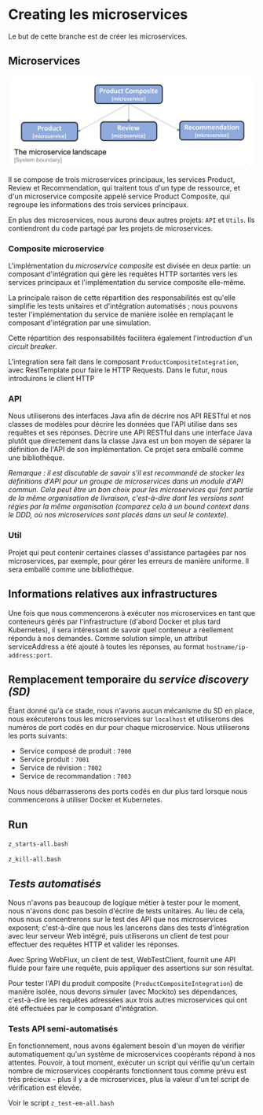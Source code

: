 # Creating les microservices

Le but de cette branche est de créer les microservices.

## Microservices

![Microservice landscape](z_md/0_microservice_landscape.png)

Il se compose de trois microservices principaux, les services Product, Review et Recommendation, qui traitent
tous d'un type de ressource, et d'un microservice composite appelé service Product Composite, qui regroupe les
informations des trois services principaux.

En plus des microservices, nous aurons deux autres projets: ```API``` et ```Utils```. Ils contiendront du code partagé 
par les projets de microservices.

### Composite microservice

L'implémentation du *microservice composite* est divisée en deux partie: un composant d'intégration qui gère les 
requêtes HTTP sortantes vers les services principaux et l'implémentation du service composite elle-même. 

La principale raison de cette répartition des responsabilités est qu'elle simplifie les tests unitaires et 
d'intégration automatisés ; nous pouvons tester l'implémentation du service de manière isolée en remplaçant le 
composant d'intégration par une simulation.

Cette répartition des responsabilités facilitera également l'introduction d'un *circuit breaker*.

L'integration sera fait dans le composant ```ProductCompositeIntegration```, avec RestTemplate pour faire le HTTP 
Requests. Dans le futur, nous introduirons le client HTTP

### API
Nous utiliserons des interfaces Java afin de décrire nos API RESTful et nos classes de modèles pour décrire les 
  données que l'API utilise dans ses requêtes et ses réponses. 
Décrire une API RESTful dans une interface Java plutôt que directement dans la classe Java est un bon 
  moyen de séparer la définition de l'API de son implémentation. Ce projet sera emballé comme une bibliothèque.

*Remarque : il est discutable de savoir s'il est recommandé de stocker les définitions d'API pour un groupe de 
microservices dans un module d'API commun. Cela peut être un bon choix pour les microservices qui font partie de la 
même organisation de livraison, c'est-à-dire dont les versions sont régies par la même organisation (comparez cela 
à un *bound context* dans le DDD, où nos microservices sont placés dans un seul le contexte).*

### Util

Projet qui peut contenir certaines classes d'assistance partagées par nos microservices, par exemple, pour gérer 
les erreurs de manière uniforme. Il sera emballé comme une bibliothèque.

## Informations relatives aux infrastructures

Une fois que nous commencerons à exécuter nos microservices en tant que conteneurs gérés par l'infrastructure 
(d'abord Docker et plus tard Kubernetes), il sera intéressant de savoir quel conteneur a réellement répondu à 
nos demandes. Comme solution simple, un attribut serviceAddress a été ajouté à toutes les réponses, au format 
```hostname/ip-address:port```.

## Remplacement temporaire du *service discovery (SD)*

Étant donné qu'à ce stade, nous n'avons aucun mécanisme du SD en place, nous exécuterons tous les microservices sur 
```localhost``` et utiliserons des numéros de port codés en dur pour chaque microservice. 
Nous utiliserons les ports suivants:

- Service composé de produit : ```7000```
- Service produit : ```7001```
- Service de révision : ```7002```
- Service de recommandation : ```7003```

Nous nous débarrasserons des ports codés en dur plus tard lorsque nous commencerons à utiliser Docker et Kubernetes.

## Run

```z_starts-all.bash```

```z_kill-all.bash```

## *Tests automatisés*

Nous n'avons pas beaucoup de logique métier à tester pour le moment, nous n'avons donc pas besoin d'écrire de tests 
unitaires. Au lieu de cela, nous nous concentrerons sur le test des API que nos microservices exposent; 
c'est-à-dire que nous les lancerons dans des tests d'intégration avec leur serveur Web intégré, puis utiliserons 
un client de test pour effectuer des requêtes HTTP et valider les réponses. 

Avec Spring WebFlux, un client de test, WebTestClient, fournit une API fluide pour faire une requête, puis 
appliquer des assertions sur son résultat.

Pour tester l'API du produit composite (```ProductCompositeIntegration```) de manière isolée, nous devons simuler
(avec Mockito) ses dépendances, c'est-à-dire les 
requêtes adressées aux trois autres microservices qui ont été effectuées par le composant d'intégration.

### Tests API semi-automatisés

En fonctionnement, nous avons également besoin d'un moyen de vérifier automatiquement qu'un système 
de microservices coopérants répond à nos attentes. Pouvoir, à tout moment, exécuter un script qui 
vérifie qu'un certain nombre de microservices coopérants fonctionnent tous comme prévu est très 
précieux - plus il y a de microservices, plus la valeur d'un tel script de vérification est élevée.

Voir le script ```z_test-em-all.bash```